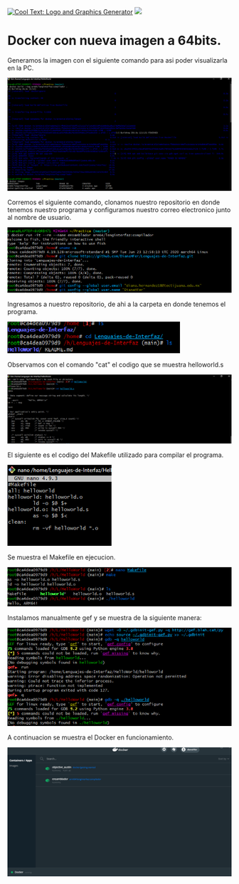 <a href="http://cooltext.com" target="_top"><img src="https://cooltext.com/images/ct_pixel.gif" width="80" height="15" alt="Cool Text: Logo and Graphics Generator" border="0" /></a>
![](https://images.cooltext.com/5485842.png)


# Docker con nueva imagen a 64bits.

Generamos la imagen con el siguiente comando para asi poder visualizarla en la PC.

![](Images/P1.png)

Corremos el siguiente comando, clonamos nuestro repositorio en donde tenemos nuestro programa y configuramos nuestro correo electronico junto al nombre de usuario.

![](Images/P2.png)

Ingresamos a nuestro repositorio, de ahi a la carpeta en donde tenemos el programa.

![](Images/P3.png)

Observamos con el comando "cat" el codigo que se muestra helloworld.s

![](Images/P4.png)

El siguiente es el codigo del Makefile utilizado para compilar el programa.

![](Images/P5.png)

Se muestra el Makefile en ejecucion.

![](Images/P6.png)

Instalamos manualmente gef y se muestra de la siguiente manera:

![](Images/P7.png)

A continuacion se muestra el Docker en funcionamiento.

![](Images/P8.png)

